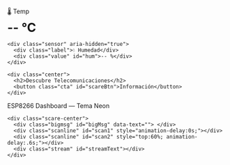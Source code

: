 <!DOCTYPE html>
<html lang="es">
<head>
<meta charset="utf-8" />
<meta name="viewport" content="width=device-width,initial-scale=1" />
<title>Telecomunicaciones Dashboard — Efecto Oscuro</title>
<style>
  @import url('https://fonts.googleapis.com/css2?family=Orbitron:wght@500&display=swap');

  :root{
    --neon: #00ffae;
    --bg: #070809;
    --red: #ff0b0b;
  }

  html,body{
    height:100%;
    margin:0;
    font-family:'Orbitron', monospace;
    background:var(--bg);
    color:#cfeee6;
    overflow:hidden;
    display:flex;
    align-items:center;
    justify-content:center;
  }

  /* subtle animated grid behind */
  body::before{
    content:"";
    position:fixed; inset:0; z-index:0;
    background:
      linear-gradient(90deg, rgba(255,255,255,0.02) 1px, transparent 1px),
      linear-gradient(rgba(255,255,255,0.02) 1px, transparent 1px);
    background-size: 60px 60px, 60px 60px;
    opacity:0.15;
    animation: gridmove 90s linear infinite;
  }
  @keyframes gridmove { to { background-position:60px 60px,60px 60px; } }

  .card{
    position:relative;
    z-index:2;
    width:840px;
    max-width:95vw;
    padding:28px;
    border-radius:14px;
    background:linear-gradient(180deg, rgba(20,24,28,0.9), rgba(12,14,16,0.85));
    border:1px solid rgba(0,255,174,0.12);
    box-shadow: 0 8px 40px rgba(0,0,0,0.6), inset 0 0 60px rgba(0,255,174,0.02);
    display:flex;
    gap:24px;
    align-items:center;
    justify-content:space-between;
    flex-wrap:wrap;
  }

  .sensor{
    width:180px;
    height:120px;
    border-radius:12px;
    background:linear-gradient(145deg,#0c1112,#0e1416);
    border:1px solid rgba(0,255,174,0.08);
    display:flex;
    flex-direction:column;
    align-items:center;
    justify-content:center;
    color:var(--neon);
    box-shadow: 0 6px 18px rgba(0,255,174,0.06);
    transition: transform .15s;
  }
  .sensor:hover{ transform:translateY(-6px); }

  .sensor .label{ font-size:14px; opacity:0.9; }
  .sensor .value{ font-size:28px; margin-top:6px; font-weight:700; }

  .center{
    flex:1;
    min-width:240px;
    display:flex;
    flex-direction:column;
    align-items:center;
    justify-content:center;
    text-align:center;
  }

  .center h2{
    margin:0 0 12px;
    font-size:20px;
    color:var(--neon);
    letter-spacing:0.5px;
    text-shadow: 0 0 8px rgba(0,255,174,0.15);
  }

  .cta{
    background:linear-gradient(90deg,#00ffae,#00ffaa);
    color:#000;
    border:none;
    padding:12px 28px;
    border-radius:12px;
    font-weight:800;
    cursor:pointer;
    font-size:16px;
    box-shadow: 0 8px 28px rgba(0,255,174,0.12);
    transition: transform .18s, box-shadow .18s;
  }
  .cta:hover{ transform:translateY(-4px); box-shadow: 0 20px 40px rgba(0,255,174,0.18); }

  .footer{
    position:fixed; left:0; bottom:12px; width:100%; text-align:center; z-index:2;
    color:#9aa6ad; font-size:12px;
  }

  /* -------------- HACK EFFECT OVERLAY -------------- */
  #scareOverlay{
    position:fixed; inset:0; background:#000; z-index:9999; display:none;
    align-items:center; justify-content:center; overflow:hidden;
  }

  /* static tinted scanlines */
  #scareOverlay::before{
    content:""; position:absolute; inset:0;
    background: repeating-linear-gradient(180deg, rgba(255,255,255,0.02) 0 1px, transparent 1px 3px);
    mix-blend-mode:overlay; pointer-events:none;
  }

  /* red vignette */
  #scareOverlay::after{
    content:""; position:absolute; inset:0;
    background: radial-gradient(ellipse at center, rgba(255,0,0,0.06) 0%, rgba(0,0,0,0.9) 60%);
    pointer-events:none;
  }

  .scare-center{
    position:relative; z-index:3; width:100%; height:100%; display:flex; align-items:center; justify-content:center;
  }

  /* skulls & glitch text container */
  .skulls{
    position:absolute; inset:0; z-index:4; pointer-events:none;
  }
  .skulls .skull{
    position:absolute; font-size:80px; opacity:0.9; filter: drop-shadow(0 0 20px rgba(255,20,20,0.25));
    transform:translate(-50%,-50%) rotate(-10deg);
    animation: float 6s ease-in-out infinite;
  }
  @keyframes float{
    0%{ transform:translate(-50%,-50%) translateY(-8px) rotate(-8deg);}
    50%{ transform:translate(-50%,-50%) translateY(8px) rotate(8deg);}
    100%{ transform:translate(-50%,-50%) translateY(-8px) rotate(-8deg);}
  }

  /* big blinking alert message */
  .bigmsg{
    position:relative; z-index:5; color:var(--red); font-size:46px; font-weight:900; text-transform:uppercase;
    text-shadow:
      0 0 6px rgba(255,0,0,0.9),
      0 0 22px rgba(255,0,0,0.5);
    letter-spacing:2px;
    animation: blink 1s steps(2) infinite;
    pointer-events:none;
  }
  @keyframes blink{ 50%{ opacity:0.06; transform:translateX(6px) skewX(3deg); } }

  /* glitch copies */
  .bigmsg::before, .bigmsg::after{
    content:attr(data-text);
    position:absolute; left:0; top:0; width:100%;
    clip-path: polygon(0 0, 100% 0, 100% 40%, 0 40%);
    opacity:0.85;
  }
  .bigmsg::before{ color:#fff; transform:translate(-6px,-3px); mix-blend-mode:screen; opacity:0.08; }
  .bigmsg::after{ color:var(--red); transform:translate(6px,3px); mix-blend-mode:overlay; opacity:0.06; }

  /* moving red lines */
  .scanline{
    position:absolute; left:0; right:0; height:2px; background:linear-gradient(90deg,transparent,#ff0040,transparent);
    top:30%; opacity:0.25; animation: scan 3s linear infinite;
  }
  @keyframes scan{ 0%{ transform:translateX(-120%);} 100%{ transform:translateX(120%);} }

  /* typing stream smaller messages */
  .stream{
    position:absolute; bottom:8vh; left:4vw; right:4vw; color:#9fffbf; z-index:6; font-size:18px;
    font-weight:700; text-align:left; pointer-events:none;
    text-shadow: 0 0 10px rgba(0,255,160,0.06);
  }

  .red-flood{
    position:absolute; inset:0; background:linear-gradient(180deg, rgba(255,0,0,0.03), rgba(0,0,0,0));
    mix-blend-mode:screen; z-index:2; pointer-events:none;
  }

  /* screen shake */
  .shake{
    animation: shakeAnim .6s cubic-bezier(.36,.07,.19,.97) infinite;
  }
  @keyframes shakeAnim{
    0%{ transform:translate(0,0) }
    10%{ transform:translate(-8px,6px) }
    20%{ transform:translate(6px,-6px) }
    30%{ transform:translate(-6px,6px) }
    40%{ transform:translate(6px,-3px) }
    50%{ transform:translate(-2px,2px) }
    100%{ transform:translate(0,0) }
  }

  /* small skull style customization */
  .skull-svg{
    width:120px; height:120px;
    filter: drop-shadow(0 0 18px rgba(255,0,0,0.25));
    opacity:0.95;
  }

  /* ensure responsive */
  @media (max-width:600px){
    .bigmsg{ font-size:28px; }
    .skulls .skull{ font-size:48px; }
    .sensor{ width:140px; height:100px; }
  }

</style>
</head>
<body>
  <!-- Dashboard (keeps the original vibe) -->
  <div class="card" role="region" aria-label="Dashboard">
    <div class="sensor" aria-hidden="true">
      <div class="label">🌡️ Temp</div>
      <div class="value" id="temp">-- °C</div>
    </div>

    <div class="sensor" aria-hidden="true">
      <div class="label">💧 Humedad</div>
      <div class="value" id="hum">-- %</div>
    </div>

    <div class="center">
      <h2>Descubre Telecomunicaciones</h2>
      <button class="cta" id="scareBtn">Información</button>
    </div>
  </div>

  <div class="footer">ESP8266 Dashboard — Tema Neon</div>

  <!-- Fullscreen Scare Overlay -->
  <div id="scareOverlay" aria-hidden="true">
    <div class="red-flood"></div>
    <div class="skulls" id="skullsContainer"></div>

    <div class="scare-center">
      <div class="bigmsg" id="bigMsg" data-text=""> </div>
      <div class="scanline" id="scan1" style="animation-delay:0s;"></div>
      <div class="scanline" id="scan2" style="top:60%; animation-delay:.6s;"></div>
      <div class="stream" id="streamText"></div>
    </div>
  </div>

<script>
/* ------------------ sensors (simulated) ------------------ */
function fetchSensorData(){
  document.getElementById('temp').textContent = (20 + Math.random()*7).toFixed(1) + ' °C';
  document.getElementById('hum').textContent = (35 + Math.random()*20).toFixed(1) + ' %';
}
setInterval(fetchSensorData, 2500);
fetchSensorData();

/* ------------------ scary overlay logic ------------------ */
const btn = document.getElementById('scareBtn');
const overlay = document.getElementById('scareOverlay');
const skullsContainer = document.getElementById('skullsContainer');
const bigMsg = document.getElementById('bigMsg');
const streamText = document.getElementById('streamText');

let audioCtx;

/* utility: random int */
function rInt(min,max){ return Math.floor(Math.random()*(max-min+1))+min; }

/* Build several floating skull elements (emoji + SVG fallback) */
function spawnSkulls(count=8){
  skullsContainer.innerHTML='';
  for(let i=0;i<count;i++){
    const el = document.createElement('div');
    el.className='skull';
    // choose emoji or small SVG skull for variety
    if(Math.random() > 0.35){
      el.textContent = '💀'; // emoji skull
      el.style.fontSize = rInt(56,140) + 'px';
    } else {
      // small SVG skull (inline)
      el.innerHTML = `<svg class="skull-svg" viewBox="0 0 64 64" xmlns="http://www.w3.org/2000/svg">
        <g fill="#fff">
          <path d="M32 2C18 2 6 12 6 24c0 6 3 11 8 14v6c0 4 4 8 8 8h8v-4h4v4h8c4 0 8-4 8-8v-6c5-3 8-8 8-14 0-12-12-22-26-22z" fill="#fff"/>
          <circle cx="22" cy="26" r="4" fill="#000"/>
          <circle cx="42" cy="26" r="4" fill="#000"/>
          <path d="M22 42c3 2 10 2 14 0" stroke="#000" stroke-width="2" fill="none" stroke-linecap="round"/>
        </g></svg>`;
      el.style.opacity = 0.95;
    }
    // random position
    el.style.left = (Math.random()*100) + '%';
    el.style.top = (Math.random()*100) + '%';
    el.style.transform = `translate(-50%,-50%) rotate(${rInt(-25,25)}deg)`;
    skullsContainer.appendChild(el);
  }
}

/* Create the streaming random "hacker" lines (customizable text list) */
const streamPhrases = [
  "ACCESO NO AUTORIZADO DETECTADO",
  "SISTEMA COMPROMETIDO",
  "INTRUSIÓN EN PROCESO",
  "ENCRIPTANDO ARCHIVOS",
  "RUTA DE RED INSEGURA",
  "INTERRUPCIÓN DE SERVICIOS",
  "ELIMINANDO BACKUPS",
  "RESPUESTA: 0xDEAD"
];

function startStream(){
  // rapidly add phrases to the stream area
  streamText.innerHTML = '';
  let idx=0;
  const timer = setInterval(()=>{
    const p = document.createElement('div');
    p.textContent = streamPhrases[Math.floor(Math.random()*streamPhrases.length)];
    p.style.opacity = 0; p.style.transform = 'translateY(8px)';
    streamText.prepend(p);
    // animate in
    requestAnimationFrame(()=>{ p.style.transition='all .18s'; p.style.opacity=1; p.style.transform='translateY(0)'; });
    // limit lines
    if(streamText.children.length > 8) streamText.removeChild(streamText.lastChild);
    idx++;
    if(idx>40) clearInterval(timer);
  }, 150);
}

/* big pulsating messages sequence */
const bigMessages = [
  "ESTÁS SIENDO HACKEADO",
  "NO RESPONDE",
  "SISTEMA FALLANDO",
  "CONEXIÓN ROTA"
];

function playSequence(){
  let i=0;
  bigMsg.dataset.text = bigMessages[0];
  bigMsg.textContent = bigMessages[0];
  bigMsg.classList.add('shake');
  const seq = setInterval(()=>{
    i++;
    if(i < bigMessages.length){
      bigMsg.dataset.text = bigMessages[i];
      bigMsg.textContent = bigMessages[i];
      // occasional heavy shake
      if(i%2===0) bigMsg.classList.add('shake');
      else bigMsg.classList.remove('shake');
    } else {
      clearInterval(seq);
      // after messages, keep repeating with flicker
      setInterval(()=>{
        bigMsg.style.opacity = (Math.random()>0.5?1:0.06);
        bigMsg.style.transform = `translateX(${rInt(-6,6)}px) skewX(${rInt(-3,3)}deg)`;
      }, 220);
    }
  }, 1100);
}

/* SOUND: create creepy rumble + glitch beeps via WebAudio */
function startSound(){
  try{
    audioCtx = new (window.AudioContext || window.webkitAudioContext)();
    // low rumble
    const osc = audioCtx.createOscillator();
    const gain = audioCtx.createGain();
    osc.type = 'sine'; osc.frequency.value = 40 + Math.random()*30; // very low
    gain.gain.value = 0.0015; // subtle
    osc.connect(gain);
    gain.connect(audioCtx.destination);
    osc.start();

    // slowly modulate the low freq for tension
    const lfo = audioCtx.createOscillator();
    const lfoGain = audioCtx.createGain();
    lfo.frequency.value = 0.08;
    lfoGain.gain.value = 20;
    lfo.connect(lfoGain);
    lfoGain.connect(osc.frequency);
    lfo.start();

    // glitch beeps cluster
    function glitchBeep(){
      const o = audioCtx.createOscillator();
      const g = audioCtx.createGain();
      o.type = 'square';
      o.frequency.value = 600 + Math.random()*1200;
      g.gain.value = 0.0015 + Math.random()*0.0025;
      o.connect(g); g.connect(audioCtx.destination);
      o.start();
      // short decay
      g.gain.setValueAtTime(g.gain.value, audioCtx.currentTime);
      g.gain.exponentialRampToValueAtTime(0.00001, audioCtx.currentTime + 0.12 + Math.random()*0.25);
      setTimeout(()=>{ o.stop(); o.disconnect(); g.disconnect(); }, 400);
    }
    // schedule random beeps
    const beepInt = setInterval(()=>{ glitchBeep(); }, 250 + Math.random()*600);

    // stop after some time to avoid infinite noise (you can remove limit if you want)
    setTimeout(()=>{ clearInterval(beepInt); }, 25000);

    // return function to stop base oscillators
    return ()=>{ osc.stop(); lfo.stop(); try{ audioCtx.close(); }catch(e){} };
  }catch(e){
    console.warn('Audio failed',e);
    return ()=>{};
  }
}

/* FULLSCREEN mode request (improve immersion) */
async function enterFullScreen(el){
  try{
    if(el.requestFullscreen) await el.requestFullscreen();
    else if(el.webkitRequestFullscreen) await el.webkitRequestFullscreen();
    else if(el.msRequestFullscreen) await el.msRequestFullscreen();
  }catch(e){ console.log('fullscreen blocked',e); }
}

/* main trigger */
btn.addEventListener('click', async function(){
  // hide dashboard visuals subtly
  document.querySelector('.card').style.opacity = 0.06;
  // spawn skulls and show overlay
  spawnSkulls(12);
  overlay.style.display = 'flex';
  overlay.classList.add('shake');

  // set initial big message
  bigMsg.dataset.text = bigMessages[0];
  bigMsg.textContent = bigMessages[0];

  // start visuals
  startStream();
  playSequence();

  // try to go fullscreen
  await enterFullScreen(document.documentElement);

  // start sound (returns stopper)
  const stopAudio = startSound();

  // progressively increase terror: add random extra skulls, flashes
  let pulses = 0;
  const pulseInt = setInterval(()=>{
    pulses++;
    // flash background red for a beat
    overlay.style.background = (pulses%2===0)?'radial-gradient(circle at 50% 40%, rgba(255,0,0,0.06), rgba(0,0,0,0.95))':'#000';
    // add small new skull occasionally
    if(Math.random()>0.6) spawnSkulls(8 + rInt(0,6));
    if(pulses>40){
      clearInterval(pulseInt);
      // restore dashboard after a while (clean up)
      setTimeout(()=>{
        overlay.style.display='none';
        document.querySelector('.card').style.opacity = 1;
        try{ if(document.fullscreenElement) document.exitFullscreen(); }catch(e){}
        stopAudio();
      }, 24000); // overlay lasts ~24s total
    }
  }, 600);
});

</script>
</body>
</html>
